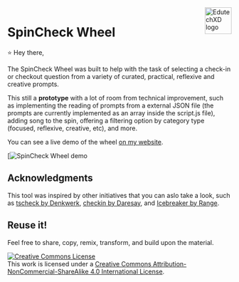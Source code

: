 <a href="https://edutechxd.com">
    <img src="https://assets.softr-files.com/applications/6ecaebd5-1567-4ada-9574-ff586ebef2e6/assets/38938f39-bfad-4ee3-bf55-792c975f7b35.png" alt="EdutechXD logo" title="EdutechXD logo" align="right" height="60" />
</a>

SpinCheck Wheel
======================

:star: Hey there,

The SpinCheck Wheel was built to help with the task of selecting a check-in or checkout question from a variety of curated, practical, reflexive and creative prompts.

This still a **prototype** with a lot of room from technical improvement, such as implementing the reading of prompts from a external JSON file (the prompts are currently implemented as an array inside the script.js file), adding song to the spin, offering a filtering option by category type (focused, reflexive, creative, etc), and more.

You can see a live demo of the wheel [on my website](https://spincheck.edutechxd.com/). 

[![SpinCheck Wheel demo](https://spincheck.edutechxd.com/img/wheel_img.jpg)

## Acknowledgments

This tool was inspired by other initiatives that you can aslo take a look, such as [tscheck by Denkwerk](http://tscheck.in/), [checkin by Daresay](https://checkin.daresay.io/), and [Icebreaker by Range](https://icebreaker.range.co).

## Reuse it!

Feel free to share, copy, remix, transform, and build upon the material.

[![Creative Commons License](https://i.creativecommons.org/l/by-nc-sa/4.0/88x31.png)](http://creativecommons.org/licenses/by-nc-sa/4.0/)  
This work is licensed under a [Creative Commons Attribution-NonCommercial-ShareAlike 4.0 International License](http://creativecommons.org/licenses/by-nc-sa/4.0/).


